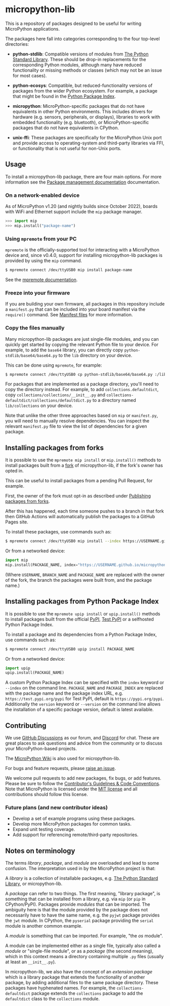 # micropython-lib

This is a repository of packages designed to be useful for writing MicroPython
applications.

The packages here fall into categories corresponding to the four top-level
directories:

* **python-stdlib**: Compatible versions of modules from [The Python Standard
    Library](https://docs.python.org/3/library/). These should be drop-in
    replacements for the corresponding Python modules, although many have
    reduced functionality or missing methods or classes (which may not be an
    issue for most cases).

 * **python-ecosys**: Compatible, but reduced-functionality versions of
     packages from the wider Python ecosystem. For example, a package that
     might be found in the [Python Package Index](https://pypi.org/).

 * **micropython**: MicroPython-specific packages that do not have equivalents
     in other Python environments. This includes drivers for hardware
     (e.g. sensors, peripherals, or displays), libraries to work with
     embedded functionality (e.g. bluetooth), or MicroPython-specific
     packages that do not have equivalents in CPython.

* **unix-ffi**: These packages are specifically for the MicroPython Unix port
    and provide access to operating-system and third-party libraries via FFI,
    or functionality that is not useful for non-Unix ports.

## Usage

To install a micropython-lib package, there are four main options. For more
information see the [Package management documentation](https://docs.micropython.org/en/latest/reference/packages.html)
documentation.

### On a network-enabled device

As of MicroPython v1.20 (and nightly builds since October 2022), boards
with WiFi and Ethernet support include the `mip` package manager.

```py
>>> import mip
>>> mip.install("package-name")
```

### Using `mpremote` from your PC

`mpremote` is the officially-supported tool for interacting with a MicroPython
device and, since v0.4.0, support for installing micropython-lib packages is
provided by using the `mip` command.

```bash
$ mpremote connect /dev/ttyUSB0 mip install package-name
```

See the [mpremote documentation](https://docs.micropython.org/en/latest/reference/mpremote.html).

### Freeze into your firmware

If you are building your own firmware, all packages in this repository include
a `manifest.py` that can be included into your board manifest via the
`require()` command. See [Manifest files](https://docs.micropython.org/en/latest/reference/manifest.html#require) for
more information.

### Copy the files manually

Many micropython-lib packages are just single-file modules, and you can
quickly get started by copying the relevant Python file to your device. For
example, to add the `base64` library, you can directly copy
`python-stdlib/base64/base64.py` to the `lib` directory on your device.

This can be done using `mpremote`, for example:

```bash
$ mpremote connect /dev/ttyUSB0 cp python-stdlib/base64/base64.py :/lib
```

For packages that are implemented as a package directory, you'll need to copy
the directory instead. For example, to add `collections.defaultdict`, copy
`collections/collections/__init__.py` and
`collections-defaultdict/collections/defaultdict.py` to a directory named
`lib/collections` on your device.

Note that unlike the other three approaches based on `mip` or `manifest.py`,
you will need to manually resolve dependencies. You can inspect the relevant
`manifest.py` file to view the list of dependencies for a given package.

## Installing packages from forks

It is possible to use the `mpremote mip install` or `mip.install()` methods to
install packages built from a
[fork](https://docs.github.com/en/pull-requests/collaborating-with-pull-requests/working-with-forks/about-forks)
of micropython-lib, if the fork's owner has opted in.

This can be useful to install packages from a pending Pull Request, for example.

First, the owner of the fork must opt-in as described under
[Publishing packages from forks](CONTRIBUTING.md#publishing-packages-from-forks).

After this has happened, each time someone pushes to a branch in that fork then
GitHub Actions will automatically publish the packages to a GitHub Pages site.

To install these packages, use commands such as:

```bash
$ mpremote connect /dev/ttyUSB0 mip install --index https://USERNAME.github.io/micropython-lib/mip/BRANCH_NAME PACKAGE_NAME
```

Or from a networked device:

```py
import mip
mip.install(PACKAGE_NAME, index="https://USERNAME.github.io/micropython-lib/mip/BRANCH_NAME")
```

(Where `USERNAME`, `BRANCH_NAME` and `PACKAGE_NAME` are replaced with the owner
of the fork, the branch the packages were built from, and the package name.)

## Installing packages from Python Package Index

It is possible to use the `mpremote upip install` or `upip.install()` methods
to install packages built from the official
[PyPI](https://pypi.org/), [Test PyPI](https://test.pypi.org/) or a selfhosted
Python Package Index.

To install a package and its dependencies from a Python Package Index, use
commands such as:

```bash
$ mpremote connect /dev/ttyUSB0 upip install PACKAGE_NAME
```

Or from a networked device:

```py
import upip
upip.install(PACKAGE_NAME)
```

A custom Python Package Index can be specified with the `index` keyword or
`--index` on the command line. `PACKAGE_NAME` and `PACKAGE_INDEX` are replaced
with the package name and the package index URL, e.g.
`https://test.pypi.org/pypi` for Test PyPI, default is `https://pypi.org/pypi`.
Additionally the `version` keyword or `--version` on the command line allows
the installation of a specific package version, default is latest available.

## Contributing

We use [GitHub Discussions](https://github.com/micropython/micropython/discussions)
as our forum, and [Discord](https://micropython.org/discord) for chat. These
are great places to ask questions and advice from the community or to discuss your
MicroPython-based projects.

The [MicroPython Wiki](https://github.com/micropython/micropython/wiki) is
also used for micropython-lib.

For bugs and feature requests, please [raise an issue](https://github.com/micropython/micropython-lib/issues/new).

We welcome pull requests to add new packages, fix bugs, or add features.
Please be sure to follow the
[Contributor's Guidelines & Code Conventions](CONTRIBUTING.md). Note that
MicroPython is licensed under the [MIT license](LICENSE) and all contributions
should follow this license.

### Future plans (and new contributor ideas)

* Develop a set of example programs using these packages.
* Develop more MicroPython packages for common tasks.
* Expand unit testing coverage.
* Add support for referencing remote/third-party repositories.

## Notes on terminology

The terms *library*, *package*, and *module* are overloaded and lead to some
confusion. The interpretation used in by the MicroPython project is that:

A *library* is a collection of installable packages, e.g. [The Python Standard
  Library](https://docs.python.org/3/library/), or micropython-lib.

A *package* can refer to two things. The first meaning, "library package", is
something that can be installed from a library, e.g. via `mip` (or `pip` in
CPython/PyPI). Packages provide *modules* that can be imported. The ambiguity
here is that the module provided by the package does not necessarily have to
have the same name, e.g. the `pyjwt` package provides the `jwt` module. In
CPython, the `pyserial` package providing the `serial` module is another
common example.

A *module* is something that can be imported. For example, "the *os* module".

A module can be implemented either as a single file, typically also called
a *module* or "single-file module", or as a *package* (the second meaning),
which in this context means a directory containing multiple `.py` files
(usually at least an `__init__.py`).

In micropython-lib, we also have the concept of an *extension package* which
is a library package that extends the functionality of another package, by
adding additional files to the same package directory. These packages have
hyphenated names. For example, the `collections-defaultdict` package extends
the `collections` package to add the `defaultdict` class to the `collections`
module.

